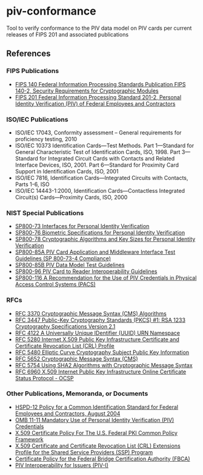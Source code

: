 # piv-conformance
Tool to verify conformance to the PIV data model on PIV cards per current releases of FIPS 201 and associated publications

## References ##

### FIPS Publications ###
- [FIPS 140 Federal Information Processing Standards Publication FIPS 140-2, Security Requirements for
Cryptographic Modules](https://doi.org/10.6028/NIST.FIPS.140-2)
- [FIPS 201 Federal Information Processing Standard 201-2, Personal Identity Verification (PIV) of Federal Employees and Contractors](https://doi.org/10.6028/NIST.FIPS.201-2)                            

### ISO/IEC Publications ###
- ISO/IEC 17043, Conformity assessment – General requirements for proficiency testing, 2010
- ISO/IEC 10373 Identification Cards—Test Methods. Part 1—Standard for General Characteristic Test of Identification Cards, ISO, 1998. Part 3—Standard for Integrated Circuit Cards with Contacts and Related Interface Devices, ISO, 2001. Part 6—Standard for Proximity Card Support in Identification Cards, ISO, 2001
- ISO/IEC 7816, Identification Cards—Integrated Circuits with Contacts, Parts 1-6, ISO
- ISO/IEC 14443-1:2000, Identification Cards—Contactless Integrated Circuit(s) Cards—Proximity Cards, ISO, 2000

### NIST Special Publications ###
- [SP800-73 Interfaces for Personal Identity Verification](https://doi.org/10.6028/NIST.SP.800-73-4)
- [SP800-76 Biometric Specifications for Personal Identity Verification](https://doi.org/10.6028/NIST.SP.800-76-2)
- [SP800-78 Cryptographic Algorithms and Key Sizes for Personal Identity Verification](https://doi.org/10.6028/NIST.SP.800-78-4)
- [SP800-85A PIV Card Application and Middleware Interface Test Guidelines (SP 800-73-4 Compliance)](https://doi.org/10.6028/NIST.SP.800-85A-4)
- [SP800-85B PIV Data Model Test Guidelines](https://doi.org/10.6028/NIST.SP.800-85B)
- [SP800-96 PIV Card to Reader Interoperability Guidelines](https://doi.org/10.6028/NIST.SP.800-96)
- [SP800-116 A Recommendation for the Use of PIV Credentials in Physical Access Control Systems (PACS)](https://doi.org/10.6028/NIST.SP.800-116)

### RFCs ###
- [RFC 3370 Cryptographic Message Syntax (CMS) Algorithms](https://tools.ietf.org/html/rfc3370)
- [RFC 3447 Public-Key Cryptography Standards (PKCS) #1: RSA 1233 Cryptography Specifications Version 2.1](https://tools.ietf.org/html/rfc3447)
- [RFC 4122 A Universally Unique IDentifier (UUID) URN Namespace](https://tools.ietf.org/html/rfc4122)
- [RFC 5280 Internet X.509 Public Key Infrastructure Certificate and Certificate Revocation List (CRL) Profile](https://www.ietf.org/rfc/rfc5280.txt)
- [RFC 5480 Elliptic Curve Cryptography Subject Public Key Information](https://tools.ietf.org/html/rfc5480)
- [RFC 5652 Cryptographic Message Syntax (CMS)](https://tools.ietf.org/html/rfc5652)
- [RFC 5754 Using SHA2 Algorithms with Cryptographic Message Syntax](https://tools.ietf.org/html/rfc5754)
- [RFC 6960 X.509 Internet Public Key Infrastructure Online Certificate Status Protocol - OCSP](https://tools.ietf.org/html/rfc6960)

### Other Publications, Memoranda, or Documents ###
- [HSPD-12 Policy for a Common Identification Standard for Federal Employees and Contractors, August 2004](http://www.dhs.gov/homeland-security-presidential-directive-12)
- [OMB 11-11 Mandatory Use of Personal Identity Verification \(PIV\) Credentials](https://www.whitehouse.gov/sites/whitehouse.gov/files/omb/memoranda/2011/m11-11.pdf)
- [X.509 Certificate Policy For The U.S. Federal PKI Common Policy Framework](https://www.idmanagement.gov/wp-content/uploads/sites/1171/uploads/fpki-x509-cert-common-policy.pdf)
- [X.509 Certificate and Certificate Revocation List \(CRL\) Extensions Profile for the Shared Service Providers \(SSP\) Program](https://www.idmanagement.gov/wp-content/uploads/sites/1171/uploads/fpki-cert-profile-ssp.pdf)
- [Certificate Policy for the Federal Bridge Certification Authority \(FBCA\)](http://www.idmanagement.gov/wp-content/uploads/sites/1171/uploads/FBCA-Certificate-Policy-v2.31-06-29-17.pdf)
- [PIV Interoperability for Issuers \(PIV-I\)](https://www.idmanagement.gov/wp-content/uploads/sites/1171/uploads/piv-i-for-issuers.pdf)
